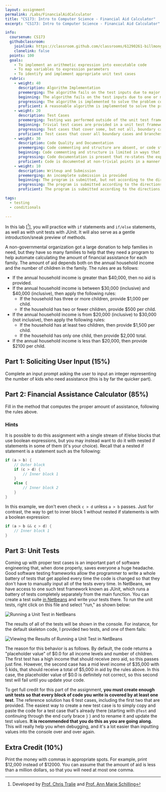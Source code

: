 ```yaml
---
layout: assignment
permalink: /Labs/FinancialAidCalculator
title: "CS173: Intro to Computer Science - Financial Aid Calculator"
excerpt: "CS173: Intro to Computer Science - Financial Aid Calculator"

info:
  coursenum: CS173
  githubclassroom:
    joinlink: https://classroom.github.com/classrooms/61290261-billmongan-cs173-fall20
    clonelink: false
  points: 100
  goals:
    - To implement an arithmetic expression into executable code
    - To map variables to expression parameters
    - To identify and implement appropriate unit test cases
  rubric:
    - weight: 40
      description: Algorithm Implementation
      preemerging: The algorithm fails on the test inputs due to major issues, or the program fails to compile and/or run
      beginning: The algorithm fails on the test inputs due to one or more minor issues
      progressing: The algorithm is implemented to solve the problem correctly according to given test inputs, but would fail if executed in a general case due to a minor issue or omission in the algorithm design or implementation
      proficient: A reasonable algorithm is implemented to solve the problem which correctly solves the problem according to the given test inputs, and would be reasonably expected to solve the problem in the general case
    - weight: 20
      description: Test Cases
      preemerging: Testing was performed outside of the unit test framework, or not performed at all
      beginning: Trivial test cases are provided in a unit test framework
      progressing: Test cases that cover some, but not all, boundary cases and branches of the program are provided
      proficient: Test cases that cover all boundary cases and branches of the program are provided
    - weight: 30
      description: Code Quality and Documentation
      preemerging: Code commenting and structure are absent, or code structure departs significantly from best practice, and/or the code departs significantly from the style guide
      beginning: Code commenting and structure is limited in ways that reduce the readability of the program, and/or there are minor departures from the style guide
      progressing: Code documentation is present that re-states the explicit code definitions, and/or code is written that mostly adheres to the style guide
      proficient: Code is documented at non-trivial points in a manner that enhances the readability of the program, and code is written according to the style guide
    - weight: 10
      description: Writeup and Submission
      preemerging: An incomplete submission is provided
      beginning: The program is submitted, but not according to the directions in one or more ways (for example, because it is lacking a readme writeup)
      progressing: The program is submitted according to the directions with a minor omission or correction needed
      proficient: The program is submitted according to the directions, including a readme writeup describing the solution

tags:
  - testing
  - conditionals
  
---
```


In this lab \[[^1]\], you will practice with `if` statements and `if/else` statements, as well as with unit tests with JUnit. It will also serve as a gentle introduction/sneak preview of methods.

A non-governmental organization got a large donation to help families in need, but they have so many families to help that they need a program to help automate calculating the amount of financial assistance for each family. The amount of aid depends both on the annual household income and the number of children in the family. The rules are as follows:

* If the annual household income is greater than $40,000, then no aid is provided.
* If the annual household income is between $30,000 (inclusive) and $40,000 (inclusive), then apply the following rules:
    * If the household has three or more children, provide $1,000 per child.
    * If the household has two or fewer children, provide $500 per child.
* If the annual household income is from $20,000 (inclusive) to $30,000 (not inclusive), then apply the following rules:
    * If the household has at least two children, then provide $1,500 per child.
    * If the household has only one child, then provide $2,000 total.
* If the annual household income is less than $20,000, then provide $2100 per child.

## Part 1: Soliciting User Input (15%)

Complete an input prompt asking the user to input an integer representing the number of kids who need assistance (this is by far the quicker part).

## Part 2: Financial Assistance Calculator (85%)

Fill in the method that computes the proper amount of assistance, following the rules above.

### Hints

It is possible to do this assignment with a single stream of if/else blocks that use boolean expressions, but you may instead want to do it with nested if statements in some of them (it's your choice). Recall that a nested if statement is a statement such as the following:

```java
if (a > b) {
    // Outer block
    if (c > d) {
        // Inner block 1
    }
    else {
        // Inner block 2
    }
}
```

In this example, we don't even check `c > d` unless `a > b` passes. Just for contrast, the way to get to inner block 1 without nested if statements is with a boolean expression:

```java
if (a > b && c > d) {
    // Inner block 1
}
```

## Part 3: Unit Tests

Coming up with proper test cases is an important part of software engineering that, when done properly, saves everyone a huge headache. Good software testing frameworks allow the programmer to write a whole battery of tests that get applied every time the code is changed so that they don't have to manually input all of the tests every time.  In NetBeans, we have access to one such test framework known as JUnit, which runs a battery of tests completely separately from the main function.  You can create a test suite [in Netbeans](https://netbeans.org/kb/docs/java/junit-intro.html#Exercise_30) and write your tests there.  To run the unit tests, right click on this file and select "run," as shown below:

![Running a Unit Test in NetBeans](../files/lab-financialaidcalculator/RunUnitTest.png)

The results of all of the tests will be shown in the console. For instance, for the default skeleton code, I provided two tests, and one of them fails:

![Viewing the Results of Running a Unit Test in NetBeans](../files/lab-financialaidcalculator/TestResults.png)

The reason for this behavior is as follows. By default, the code returns a "placeholder value" of $0.0 for all income levels and number of children. The first test has a high income that should receive zero aid, so this passes just fine. However, the second case has a mid level income of $35,000 with 5 kids, that should receive a total of $5,000 in aid by the rules above. In this case, the placeholder value of $0.0 is definitely not correct, so this second test will fail until you update your code.

To get full credit for this part of the assignment, **you must create enough unit tests so that every block of code you write is covered by at least one test**. The reference solution has 6 test cases, including the first two that are provided. The easiest way to create a new test case is to simply copy and paste the code for a test case that's already there (starting with `@Test` and continuing through the end curly brace `}` ) and to rename it and update the test values. **It is recommended that you do this as you are going along.** This will really help you when debugging, and it's a lot easier than inputting values into the console over and over again.

## Extra Credit (10%)

Print the money with commas in appropriate spots. For example, print $12,000 instead of $12000. You can assume that the amount of aid is less than a million dollars, so that you will need at most one comma.

[^1]: Developed by [Prof. Chris Tralie](https://www.ursinus.edu/live/profiles/4502-christopher-j-tralie) and [Prof. Ann Marie Schilling](https://www.ursinus.edu/live/profiles/133-ann-marie-v-schilling)